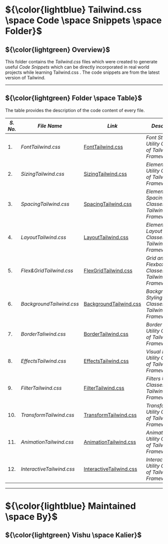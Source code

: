 # ${\color{lightblue} Tailwind.css \space Code \space Snippets \space Folder}$

## ${\color{lightgreen} Overview}$

This folder contains the *Tailwind.css* files which were created to generate useful *Code Snippets* which can be directly incorporated in real world
projects while learning Tailwind.css . The code snippets are from the latest version of Tailwind.

------

## ${\color{lightgreen} Folder \space Table}$

The table provides the description of the code content of every file.

| ***S. No.*** | ***File Name*** | ***Link*** | ***Description*** |
|-|-|-|-|
| 1. | *FontTailwind.css* | [FontTailwind.css](https://github.com/VishuKalier2003/Web-Development/blob/main/Tailwind/Code%20Snippets/FontTailwind.css) | *Font Styling Utility Classes of Tailwind Framework* |
| 2. | *SizingTailwind.css* | [SizingTailwind.css](https://github.com/VishuKalier2003/Web-Development/blob/main/Tailwind/Code%20Snippets/SizingTailwind.css) | *Elements Sizing Utility Classes of Tailwind Framework* |
| 3. | *SpacingTailwind.css* | [SpacingTailwind.css](https://github.com/VishuKalier2003/Web-Development/blob/main/Tailwind/Code%20Snippets/SpacingTailwind.css) | *Elements Spacing Utility Classes of Tailwind Framework* |
| 4. | *LayoutTailwind.css* | [LayoutTailwind.css](https://github.com/VishuKalier2003/Web-Development/blob/main/Tailwind/Code%20Snippets/LayoutTailwind.css) | *Elements Layout Utility Classes of Tailwind Framework* |
| 5. | *Flex&GridTailwind.css* | [FlexGridTailwind.css](https://github.com/VishuKalier2003/Web-Development/blob/main/Tailwind/Code%20Snippets/Flex%26GridTailwind.css) | *Grid and Flexbox Utility Classes of Tailwind Framework* |
| 6. | *BackgroundTailwind.css* | [BackgroundTailwind.css](https://github.com/VishuKalier2003/Web-Development/blob/main/Tailwind/Code%20Snippets/BackgroundTailwind.css) | *Background Styling Utility Classes of Tailwind Framework* |
| 7. | *BorderTaliwind.css* | [BorderTailwind.css](https://github.com/VishuKalier2003/Web-Development/blob/main/Tailwind/Code%20Snippets/BorderTailwind.css) | *Border Styling Utility Classes of Tailwind Framework* |
| 8. | *EffectsTailwind.css* | [EffectsTailwind.css](https://github.com/VishuKalier2003/Web-Development/blob/main/Tailwind/Code%20Snippets/EffectsTailwind.css) | *Visual Effects Utility Classes of Tailwind Framework* |
| 9. | *FilterTailwind.css* | [FilterTailwind.css](https://github.com/VishuKalier2003/Web-Development/blob/main/Tailwind/Code%20Snippets/FilterTailwind.css) | *Filters Utility Classes of Tailwind Framework* |
| 10. | *TransformTailwind.css* | [TransformTailwind.css](https://github.com/VishuKalier2003/Web-Development/blob/main/Tailwind/Code%20Snippets/TransformTailwind.css) | *Transformations Utility Classes of Tailwind Framework* |
| 11. | *AnimationTailwind.css* | [AnimationTailwind.css](https://github.com/VishuKalier2003/Web-Development/blob/main/Tailwind/Code%20Snippets/AnimationTailwind.css) | *Animations Utility Classes of Tailwind Framework* |
| 12. | *InteractiveTailwind.css* | [InteractiveTailwind.css](https://github.com/VishuKalier2003/Web-Development/blob/main/Tailwind/Code%20Snippets/InteractiveTailwind.css) | *Interactiveness Utility Classes of Tailwind Framework* |

------


# ${\color{lightblue} Maintained \space By}$
## ${\color{lightgreen} Vishu \space Kalier}$
